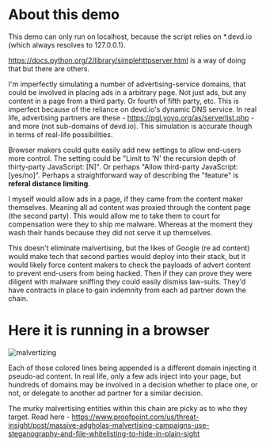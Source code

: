 # About this demo

This demo can only run on localhost, because the script relies on *.devd.io (which always resolves to 127.0.0.1).

https://docs.python.org/2/library/simplehttpserver.html is a way of doing that but there are others.

I'm imperfectly simulating a number of advertising-service domains, that could be involved in placing ads in a arbitrary page.
Not just ads, but any content in a page from a third party. Or fourth of fifth party, etc.  This is imperfect because of the
reliance on devd.io's dynamic DNS service. In real life, advertising partners are these -
https://pgl.yoyo.org/as/serverlist.php - and more (not sub-domains of devd.io). This simulation is accurate though in terms of real-life possibilities.

Browser makers could quite easily add new settings to allow end-users more control. The setting could be "Limit to 'N' the
recursion depth of thirty-party JavaScript: [N]". Or perhaps "Allow third-party JavaScript: [yes/no]". Perhaps a straightforward 
way of describing the "feature" is **referal distance limiting**. 

I myself would allow ads in a page, if they came from the 
content maker themselves. Meaning all ad content was proxied through the content page (the second party). This would allow me
to take them to court for compensation were they to ship me malware. Whereas at the moment they wash their hands because they
did not serve it up themselves.

This doesn't eliminate malvertising, but the likes of Google (re ad content) would make tech that second parties would deploy 
into their stack, but it would likely force content makers to check the payloads of advert content
to prevent end-users from being hacked. Then if they can prove they were diligent with malware sniffing they could easily dismiss law-suits. They'd have contracts in place to gain indemnity from each ad partner down the chain.

# Here it is running in a browser

![malvertizing](https://user-images.githubusercontent.com/82182/42846977-65456ea6-8a12-11e8-9f51-94fde1de8298.gif)

Each of those colored lines being appended is a different domain injecting it pseudo-ad content.  In real life, only a
few ads inject into your page, but hundreds of domains may be involved in a decision whether to place one, or not, or
delegate to another ad partner for a similar decision.

The murky malvertising entities within this chain are picky as to who they target. Read here - https://www.proofpoint.com/us/threat-insight/post/massive-adgholas-malvertising-campaigns-use-steganography-and-file-whitelisting-to-hide-in-plain-sight

